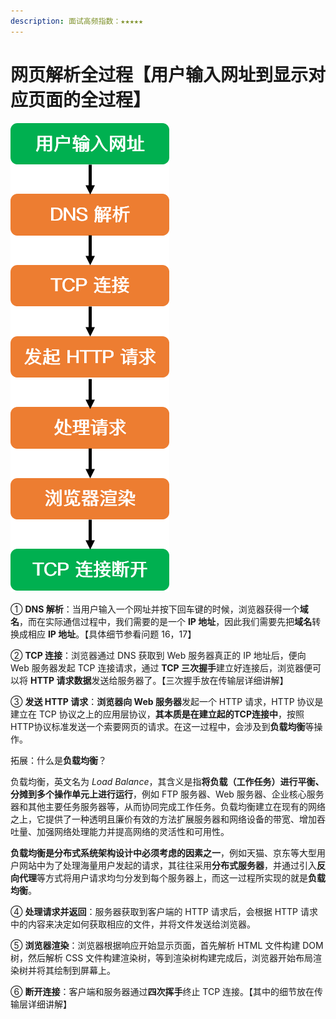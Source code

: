 ```yaml
---
description: 面试高频指数：★★★★★
---
```


# 网页解析全过程【用户输入网址到显示对应页面的全过程】

![](.gitbook/assets/image%20%282%29.png)

① **DNS 解析**：当用户输入一个网址并按下回车键的时候，浏览器获得一个**域名**，而在实际通信过程中，我们需要的是一个 **IP 地址**，因此我们需要先把**域名**转换成相应 **IP 地址**。【具体细节参看问题 16，17】

② **TCP 连接**：浏览器通过 DNS 获取到 Web 服务器真正的 IP 地址后，便向 Web 服务器发起 TCP 连接请求，通过 **TCP 三次握手**建立好连接后，浏览器便可以将 **HTTP 请求数据**发送给服务器了。【三次握手放在传输层详细讲解】

③ **发送 HTTP 请求**：**浏览器向 Web 服务器**发起一个 HTTP 请求，HTTP 协议是建立在 TCP 协议之上的应用层协议，**其本质是在建立起的TCP连接中**，按照HTTP协议标准发送一个索要网页的请求。在这一过程中，会涉及到**负载均衡**等操作。

拓展：什么是**负载均衡**？

负载均衡，英文名为 _Load Balance_，其含义是指**将负载（工作任务）进行平衡、分摊到多个操作单元上进行运行**，例如 FTP 服务器、Web 服务器、企业核心服务器和其他主要任务服务器等，从而协同完成工作任务。负载均衡建立在现有的网络之上，它提供了一种透明且廉价有效的方法扩展服务器和网络设备的带宽、增加吞吐量、加强网络处理能力并提高网络的灵活性和可用性。

**负载均衡是分布式系统架构设计中必须考虑的因素之一**，例如天猫、京东等大型用户网站中为了处理海量用户发起的请求，其往往采用**分布式服务器**，并通过引入**反向代理**等方式将用户请求均匀分发到每个服务器上，而这一过程所实现的就是**负载均衡**。

④ **处理请求并返回**：服务器获取到客户端的 HTTP 请求后，会根据 HTTP 请求中的内容来决定如何获取相应的文件，并将文件发送给浏览器。

⑤ **浏览器渲染**：浏览器根据响应开始显示页面，首先解析 HTML 文件构建 DOM 树，然后解析 CSS 文件构建渲染树，等到渲染树构建完成后，浏览器开始布局渲染树并将其绘制到屏幕上。

⑥ **断开连接**：客户端和服务器通过**四次挥手**终止 TCP 连接。【其中的细节放在传输层详细讲解】

